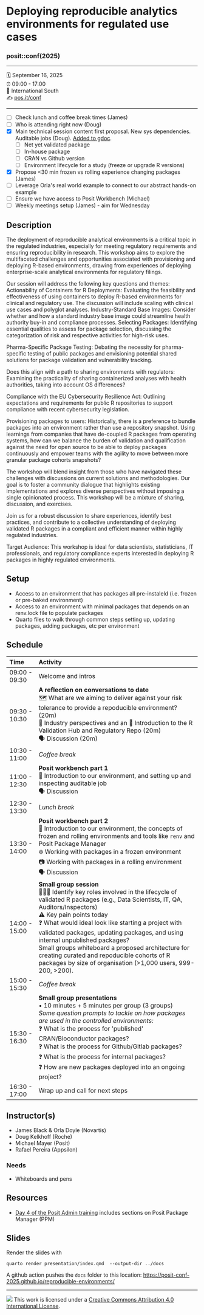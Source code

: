 Deploying reproducible analytics environments for regulated use cases
================

### posit::conf(2025)

-----

:spiral_calendar: September 16, 2025  
:alarm_clock:     09:00 - 17:00  
:hotel:           International South  
:writing_hand:    [pos.it/conf](http://pos.it/conf)

-----

- [ ] Check lunch and coffee break times (James)
- [ ] Who is attending right now (Doug)
- [x] Main technical session content first proposal. New sys dependencies. Auditable jobs (Doug). [Added to gdoc](https://docs.google.com/document/d/1SKsN6N2ubydlNmyxYkK5qWTZnxK0lPgU8orSdDZ6MzM/edit?tab=t.0).
    - [ ] Net yet validated package
    - [ ] In-house package
    - [ ] CRAN vs Github version
    - [ ] Environment lifecycle for a study (freeze or upgrade R versions)
- [x] Propose <30 min frozen vs rolling experience changing packages (James)
- [ ] Leverage Orla's real world example to connect to our abstract hands-on example
- [ ] Ensure we have access to Posit Workbench (Michael)
- [ ] Weekly meetings setup (James) - aim for Wednesday

## Description

The deployment of reproducible analytical environments is a critical topic in the regulated industries, especially for meeting regulatory requirements and ensuring reproducibility in research. This workshop aims to explore the multifaceted challenges and opportunities associated with provisioning and deploying R-based environments, drawing from experiences of deploying enterprise-scale analytical environments for regulatory filings.

Our session will address the following key questions and themes:
Actionability of Containers for R Deployments: Evaluating the feasibility and effectiveness of using containers to deploy R-based environments for clinical and regulatory use. The discussion will include scaling with clinical use cases and polyglot analyses.
Industry-Standard Base Images: Consider whether and how a standard industry base image could streamline health authority buy-in and compliance processes.
Selecting Packages: Identifying essential qualities to assess for package selection, discussing the categorization of risk and respective activities for high-risk uses.

Pharma-Specific Package Testing: Debating the necessity for pharma-specific testing of public packages and envisioning potential shared solutions for package validation and vulnerability tracking.

Does this align with a path to sharing environments with regulators: Examining the practicality of sharing containerized analyses with health authorities, taking into account OS differences?

Compliance with the EU Cybersecurity Resilience Act: Outlining expectations and requirements for public R repositories to support compliance with recent cybersecurity legislation.

Provisioning packages to users: Historically, there is a preference to bundle packages into an environment rather than use a repository snapshot. Using learnings from companies that have de-coupled R packages from operating systems, how can we balance the burden of validation and qualification against the need for open source to be able to deploy packages continuously and empower teams with the agility to move between more granular package cohorts snapshots?

The workshop will blend insight from those who have navigated these challenges with discussions on current solutions and methodologies. Our goal is to foster a community dialogue that highlights existing implementations and explores diverse perspectives without imposing a single opinionated process. This workshop will be a mixture of sharing, discussion, and exercises.

Join us for a robust discussion to share experiences, identify best practices, and contribute to a collective understanding of deploying validated R packages in a compliant and efficient manner within highly regulated industries.

Target Audience: This workshop is ideal for data scientists, statisticians, IT professionals, and regulatory compliance experts interested in deploying R packages in highly regulated environments.

## Setup

* Access to an environment that has packages all pre-instaleld (i.e. frozen or pre-baked environment)
* Access to an environment with minimal packages that depends on an renv.lock file to populate packages
* Quarto files to walk through common steps setting up, updating packages, adding packages, etc per environment

## Schedule

| Time          | Activity         |
| :------------ | :--------------- |
| 09:00 - 09:30 | Welcome and intros |
| 09:30 - 10:30 | **A reflection on conversations to date**<br>🗺️ What are we aiming to deliver against your risk tolerance to provide a repoducible environment? (20m)<br>🏢 Industry perspectives and an 👋 Introduction to the R Validation Hub and Regulatory Repo (20m)<br>🗣️ Discussion (20m) |
| 10:30 - 11:00 | *Coffee break*   |
| 11:00 - 12:30 | **Posit workbench part 1**<br>👋 Introduction to our environment, and setting up and inspecting auditable job<br>🗣️ Discussion |
| 12:30 - 13:30 | *Lunch break*    |
| 13:30 - 14:00 | **Posit workbench part 2**<br>👋 Introduction to our environment, the concepts of frozen and rolling environments and tools like `renv` and Posit Package Manager<br>❄️ Working with packages in a frozen environment<br>📷 Working with packages in a rolling environment<br>🗣️ Discussion |
| 14:00 - 15:00 | **Small group session**<br>🧑‍🤝‍🧑 Identify key roles involved in the lifecycle of validated R packages (e.g., Data Scientists, IT, QA, Auditors/Inspectors)<br>⚠️ Key pain points today<br>❓ What would ideal look like starting a project with validated packages, updating packages, and using internal unpublished packages?<br> Small groups whiteboard a proposed architecture for creating curated and repoducible cohorts of R packages by size of organisation (>1,000 users, 999-200, >200).        | 
| 15:00 - 15:30 | *Coffee break*   |
| 15:30 - 16:30 | **Small group presentations**<br>• 10 minutes + 5 minutes per group (3 groups)<br>*Some question prompts to tackle on how packages are used in the controlled environments:*<br>❓ What is the process for 'published' CRAN/Bioconductor packages?<br>❓ What is the process for Github/Gitlab packages?<br>❓ What is the process for internal packages?<br>❓ How are new packages deployed into an ongoing project? |
| 16:30 - 17:00 | Wrap up and call for next steps      |


## Instructor(s)

- James Black & Orla Doyle (Novartis)
- Doug Kelkhoff (Roche)
- Michael Mayer (Posit)
- Rafael Pereira (Appsilon)

### Needs

- Whiteboards and pens

## Resources

- [Day 4 of the Posit Admin training](https://solutions.posit.co/admin-training/) includes sections on Posit Package Manager (PPM)

## Slides

Render the slides with

`quarto render presentation/index.qmd  --output-dir ../docs`

A github action pushes the `docs` folder to this location: https://posit-conf-2025.github.io/reproducible-environments/

-----

![](https://i.creativecommons.org/l/by/4.0/88x31.png) This work is licensed under a [Creative Commons Attribution 4.0 International License](https://creativecommons.org/licenses/by/4.0/).
